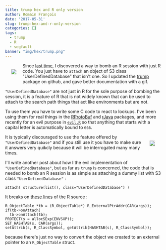 ```yaml
---
title: trump hex and R only version
author: Romain François
date: '2017-05-31'
slug: trump-hex-and-r-only-version
categories: []
tags:
  - trump
  - R
  - segfault
banner: "img/hex/trump.png"
---
```


<img src="/img/hex/trump.png" style = "float: left; margin: 20px;" />

Since [last time](/blog/2016/11/16/trump-a-package-to-segfault-your-r-session/), I discovered 
  a way to bomb an R session with just R code. You just have to `attach` an object of S3 class
"UserDefinedDatabase" that isn't one. So I updated the 
[trump](https://github.com/romainfrancois/trump) package on github, 
and gave better documentation with a gif. 

`"UserDefinedDatabase"` are not just in R for the sole purpose of bombing the 
session, it is a feature of R that is not widely known that can be used to attach 
to the search path things that act like environments but are not. 

To use them you have to write some C code to react to lookups. I've been using them 
for real things in the [RProtoBuf](https://github.com/eddelbuettel/rprotobuf) and [rJava](https://cran.r-project.org/web/packages/rJava/index.html) packages, 
and more recently for an evil purpose in [`evil.R`](https://github.com/romainfrancois/evil.R) 
so that anything that starts with a 
capital letter is automatically bound to `666`. 

<img src="https://media.giphy.com/media/3oKIPx8H70SsclhKkE/giphy.gif" style = "float:right; margin: 20px; border: 1px solid lightgray" />

It is typically discouraged to use the feature offered by `"UserDefinedDatabase"` and if you 
still use it you have to make sure it answers very quikcly because it will be interrogated 
many many times. 

I'll write another post about how I the evil implementation of 
`"UserDefinedDatabase"`, but as far as `trump` is concerned, the code that is needed
to bomb an R session is as simple as attaching a dummy list with S3 class `"UserDefinedDatabase"` :

```
attach( structure(list(), class="UserDefinedDatabase") )
```

It breaks on [these lines](https://github.com/wch/r-source/blob/trunk/src/main/envir.c#L2424) of the R source : 
```
R_ObjectTable *tb = (R_ObjectTable*) R_ExternalPtrAddr(CAR(args));
if(tb->onAttach)
  tb->onAttach(tb);
PROTECT(s = allocSExp(ENVSXP));
SET_HASHTAB(s, CAR(args));
setAttrib(s, R_ClassSymbol, getAttrib(HASHTAB(s), R_ClassSymbol));
```

because there's just no way to convert the object we created to an external pointer 
to an `R_ObjectTable` struct. 

